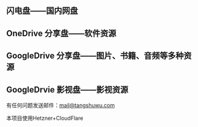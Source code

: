<h2 >闪电盘——国内网盘</h2>
<h2 >OneDrive 分享盘——软件资源</h2>
<h2 >GoogleDrive 分享盘——图片、书籍、音频等多种资源</h2>
<h2 >GoogleDrvie 影视盘——影视资源</h2>
<p>有任何问题发送邮件：<a href='mailto:mail@tangshuwu.com' target='_blank' class='url'>mail@tangshuwu.com</a></p>
<p>本项目使用Hetzner+CloudFlare</p>
